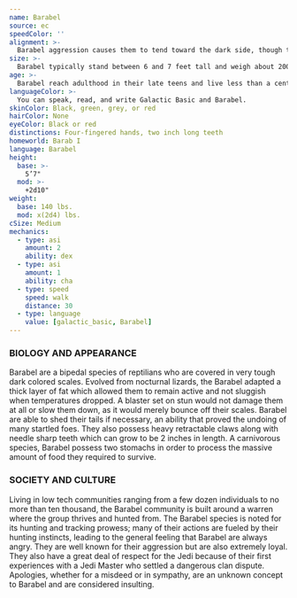 ```yaml
---
name: Barabel
source: ec
speedColor: ''
alignment: >-
  Barabel aggression causes them to tend toward the dark side, though there are exceptions.
size: >-
  Barabel typically stand between 6 and 7 feet tall and weigh about 200 lbs. Regardless of your position in that range, your size is Medium.
age: >-
  Barabel reach adulthood in their late teens and live less than a century.
languageColor: >-
  You can speak, read, and write Galactic Basic and Barabel. 
skinColor: Black, green, grey, or red
hairColor: None
eyeColor: Black or red
distinctions: Four-fingered hands, two inch long teeth
homeworld: Barab I
language: Barabel
height:
  base: >-
    5’7"
  mod: >-
    +2d10"
weight:
  base: 140 lbs.
  mod: x(2d4) lbs.
cSize: Medium
mechanics:
  - type: asi
    amount: 2
    ability: dex
  - type: asi
    amount: 1
    ability: cha
  - type: speed
    speed: walk
    distance: 30
  - type: language
    value: [galactic_basic, Barabel]
---
```

### BIOLOGY AND APPEARANCE
Barabel are a bipedal species of reptilians who are covered in very tough dark colored scales. Evolved from nocturnal lizards, the Barabel adapted a thick layer of fat which allowed them to remain active and not sluggish when temperatures dropped. A blaster set on stun would not damage them at all or slow them down, as it would merely bounce off their scales. Barabel are able to shed their tails if necessary, an ability that proved the undoing of many startled foes. They also possess heavy retractable claws along with needle sharp teeth which can grow to be 2 inches in length. A carnivorous species, Barabel possess two stomachs in order to process the massive amount of food they required to survive.

### SOCIETY AND CULTURE
Living in low tech communities ranging from a few dozen individuals to no more than ten thousand, the Barabel community is built around a warren where the group thrives and hunted from. The Barabel species is noted for its hunting and tracking prowess; many of their actions are fueled by their hunting instincts, leading to the general feeling that Barabel are always angry. They are well known for their aggression but are also extremely loyal. They also have a great deal of respect for the Jedi because of their first experiences with a Jedi Master who settled a dangerous clan dispute. Apologies, whether for a misdeed or in sympathy, are an unknown concept to Barabel and are considered insulting.
    